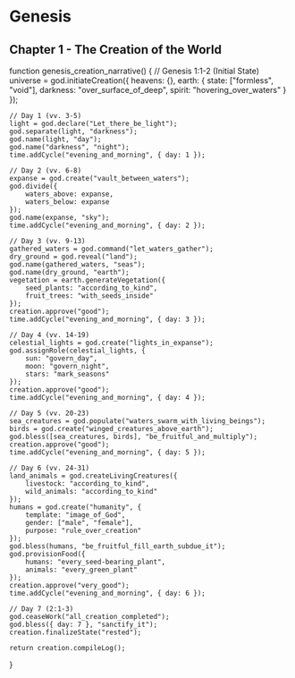 # Genesis
## Chapter 1 - The Creation of the World
function genesis_creation_narrative() {
    // Genesis 1:1-2 (Initial State)
    universe = god.initiateCreation({
        heavens: {},
        earth: {
            state: ["formless", "void"],
            darkness: "over_surface_of_deep",
            spirit: "hovering_over_waters"
        }
    });

    // Day 1 (vv. 3-5)
    light = god.declare("Let_there_be_light");
    god.separate(light, "darkness");
    god.name(light, "day");
    god.name("darkness", "night");
    time.addCycle("evening_and_morning", { day: 1 });

    // Day 2 (vv. 6-8)
    expanse = god.create("vault_between_waters");
    god.divide({
        waters_above: expanse,
        waters_below: expanse
    });
    god.name(expanse, "sky");
    time.addCycle("evening_and_morning", { day: 2 });

    // Day 3 (vv. 9-13)
    gathered_waters = god.command("let_waters_gather");
    dry_ground = god.reveal("land");
    god.name(gathered_waters, "seas");
    god.name(dry_ground, "earth");
    vegetation = earth.generateVegetation({
        seed_plants: "according_to_kind",
        fruit_trees: "with_seeds_inside"
    });
    creation.approve("good");
    time.addCycle("evening_and_morning", { day: 3 });

    // Day 4 (vv. 14-19)
    celestial_lights = god.create("lights_in_expanse");
    god.assignRole(celestial_lights, {
        sun: "govern_day",
        moon: "govern_night",
        stars: "mark_seasons"
    });
    creation.approve("good");
    time.addCycle("evening_and_morning", { day: 4 });

    // Day 5 (vv. 20-23)
    sea_creatures = god.populate("waters_swarm_with_living_beings");
    birds = god.create("winged_creatures_above_earth");
    god.bless([sea_creatures, birds], "be_fruitful_and_multiply");
    creation.approve("good");
    time.addCycle("evening_and_morning", { day: 5 });

    // Day 6 (vv. 24-31)
    land_animals = god.createLivingCreatures({
        livestock: "according_to_kind",
        wild_animals: "according_to_kind"
    });
    humans = god.create("humanity", {
        template: "image_of_God",
        gender: ["male", "female"],
        purpose: "rule_over_creation"
    });
    god.bless(humans, "be_fruitful_fill_earth_subdue_it");
    god.provisionFood({
        humans: "every_seed-bearing_plant",
        animals: "every_green_plant"
    });
    creation.approve("very_good");
    time.addCycle("evening_and_morning", { day: 6 });

    // Day 7 (2:1-3)
    god.ceaseWork("all_creation_completed");
    god.bless({ day: 7 }, "sanctify_it");
    creation.finalizeState("rested");

    return creation.compileLog();
}

